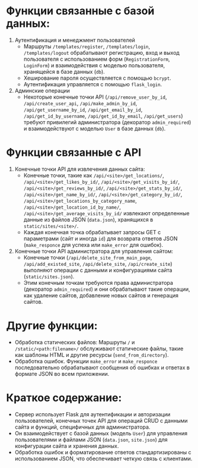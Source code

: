 # Функции связанные с базой данных:
1. Аутентификация и менеджмент пользователей
    - Маршруты `/templates/register`, `/templates/login`, `/templates/logout` обрабатывают регистрацию, вход и выход пользователя с использованием форм (`RegistrationForm`, `LoginForm`) и взаимодействия с моделью пользователя, хранящейся в базе данных (`db`). 
    - Хеширование пароля осуществляется с помощью `bcrypt`. 
    - Аутентификация управляется с помощью `flask_login`.
2. Админские операции
    - Некоторые конечные точки API (`/api/remove_user_by_id`, `/api/create_user_api`, `/api/make_admin_by_id`, `/api/get_username_by_id`, `/api/get_email_by_id`, `/api/get_id_by_username`, `/api/get_id_by_email`, `/api/get_users`) требуют привилегий администратора (декоратор `admin_required`) и взаимодействуют с моделью `User` в базе данных (`db`).
# Функции связанные с API
1. Конечные точки API для извлечения данных сайта:
    - Конечные точки, такие как `/api/<site>/get_locations/`, `/api/<site>/get_likes_by_id/`, `/api/<site>/get_visits_by_id/`, `/api/<site>/get_reviews_by_id/`, `/api/<site>/get_stats_by_id/`, `/api/<site>/get_name_by_id/`, `/api/<site>/get_category_by_id/`, `/api/<site>/get_locations_by_category_name`, `/api/<site>/get_location_id_by_name/`, `/api/<site>/get_average_visits_by_id/` извлекают определенные данные из файлов JSON (`data.json`), хранящихся в `static/sites/<site>/`.
    - Каждая конечная точка обрабатывает запросы GET с параметрами (сайт и иногда `id`) для возврата ответов JSON (`make_responce` для успеха или `make_error` для ошибок).
2. Конечные точки API администратора для управления сайтом:
    - Конечные точки (`/api/delete_site_from_main_page`, `/api/add_existed_site`, `/api/delete_site`, `/api/create_site`) выполняют операции с данными и конфигурациями сайта (`static/sites.json`).
    - Этим конечным точкам требуются права администратора (декоратор `admin_required`) и они обрабатывают такие операции, как удаление сайтов, добавление новых сайтов и генерация сайтов.

# Другие функции:
- Обработка статических файлов: Маршруты `/` и `/static/<path:filename>/` обслуживают статические файлы, такие как шаблоны HTML и другие ресурсы (`send_from_directory`).
- Обработка ошибок. Функции `make_error` и `make_responce` последовательно обрабатывают сообщения об ошибках и ответах в формате JSON во всем приложении.

# Краткое содержание:
- Сервер использует Flask для аутентификации и авторизации пользователей, конечных точек API для операций CRUD с данными сайта и функций, специфичных для администратора.
- Он взаимодействует с базой данных (модель `User`) для управления пользователями и файлами JSON (`data.json`, `site.json`) для конфигурации сайта и хранения данных.
- Обработка ошибок и форматирование ответов стандартизированы с использованием JSON, что обеспечивает четкую связь с клиентами.